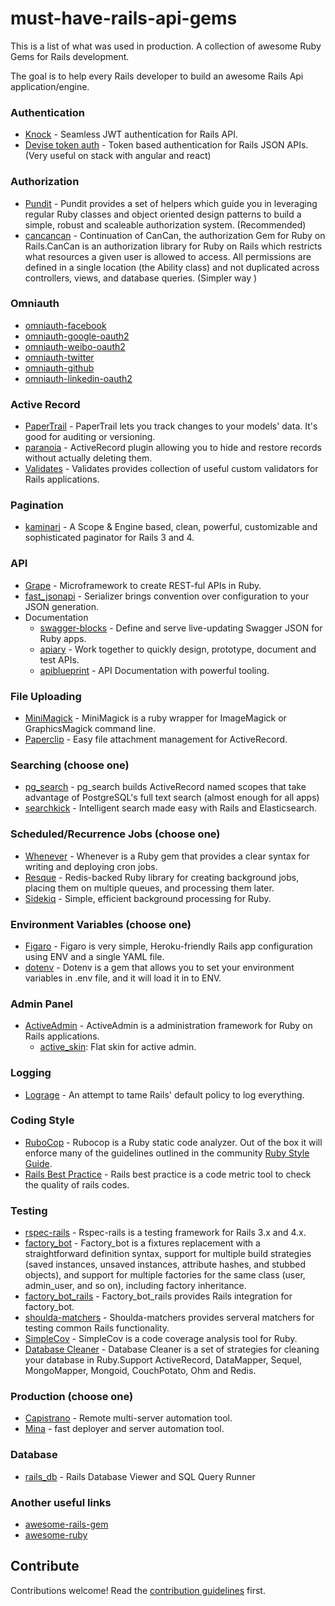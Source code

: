 # must-have-rails-api-gems

This is a list of what was used in production.
A collection of awesome Ruby Gems for Rails development.

The goal is to help every Rails developer to build an awesome Rails Api application/engine.


### Authentication
* [Knock](https://github.com/nsarno/knock) - Seamless JWT authentication for Rails API.
* [Devise token auth](https://github.com/lynndylanhurley/devise_token_auth) - Token based authentication for Rails JSON APIs. (Very useful on stack with angular and react) 

### Authorization
* [Pundit](https://github.com/elabs/pundit) - Pundit provides a set of helpers which guide you in leveraging regular Ruby classes and object oriented design patterns to build a simple, robust and scaleable authorization system. (Recommended)
* [cancancan](https://github.com/CanCanCommunity/cancancan) - Continuation of CanCan, the authorization Gem for Ruby on Rails.CanCan is an authorization library for Ruby on Rails which restricts what resources a given user is allowed to access. All permissions are defined in a single location (the Ability class) and not duplicated across controllers, views, and database queries. (Simpler way )

### Omniauth
* [omniauth-facebook](https://github.com/mkdynamic/omniauth-facebook)
* [omniauth-google-oauth2](https://github.com/zquestz/omniauth-google-oauth2)
* [omniauth-weibo-oauth2](https://github.com/beenhero/omniauth-weibo-oauth2)
* [omniauth-twitter](https://github.com/arunagw/omniauth-twitter)
* [omniauth-github](https://github.com/intridea/omniauth-github)
* [omniauth-linkedin-oauth2](https://github.com/decioferreira/omniauth-linkedin-oauth2)

### Active Record
* [PaperTrail](https://github.com/airblade/paper_trail) - PaperTrail lets you track changes to your models' data. It's good for auditing or versioning.
* [paranoia](https://github.com/rubysherpas/paranoia) - ActiveRecord plugin allowing you to hide and restore records without actually deleting them.
* [Validates](https://github.com/kaize/validates) - Validates provides collection of useful custom validators for Rails applications.

### Pagination
* [kaminari](https://github.com/amatsuda/kaminari) - A Scope & Engine based, clean, powerful, customizable and sophisticated paginator for Rails 3 and 4.

### API
* [Grape](https://github.com/ruby-grape/grape) - Microframework to create REST-ful APIs in Ruby.
* [fast_jsonapi](https://github.com/Netflix/fast_jsonapi) - Serializer brings convention over configuration to your JSON generation.
* Documentation
	* [swagger-blocks](https://github.com/fotinakis/swagger-blocks) - Define and serve live-updating Swagger JSON for Ruby apps.
	* [apiary](https://apiary.io/) - Work together to quickly design, prototype, document and test APIs.
	* [apiblueprint](https://apiblueprint.org) - API Documentation with powerful tooling.
	
### File Uploading
* [MiniMagick](https://github.com/minimagick/minimagick) - MiniMagick is a ruby wrapper for ImageMagick or GraphicsMagick command line.
* [Paperclip](https://github.com/thoughtbot/paperclip) - Easy file attachment management for ActiveRecord.

### Searching (choose one)
* [pg_search](https://github.com/Casecommons/pg_search) - pg_search builds ActiveRecord named scopes that take advantage of PostgreSQL's full text search (almost enough for all apps)
* [searchkick](https://github.com/ankane/searchkick) - Intelligent search made easy with Rails and Elasticsearch.

### Scheduled/Recurrence Jobs (choose one)
* [Whenever](https://github.com/javan/whenever) - Whenever is a Ruby gem that provides a clear syntax for writing and deploying cron jobs.
* [Resque](https://github.com/resque/resque) - Redis-backed Ruby library for creating background jobs, placing them on multiple queues, and processing them later.
* [Sidekiq](https://github.com/mperham/sidekiq) - Simple, efficient background processing for Ruby.

### Environment Variables (choose one)
* [Figaro](https://github.com/laserlemon/figaro) - Figaro is very simple, Heroku-friendly Rails app configuration using ENV and a single YAML file.
* [dotenv](https://github.com/bkeepers/dotenv) - Dotenv is a gem that allows you to set your environment variables in .env file, and it will load it in to ENV.

### Admin Panel
* [ActiveAdmin](http://activeadmin.info) - ActiveAdmin is a administration framework for Ruby on Rails applications.
  - [active_skin](https://github.com/rstgroup/active_skin): Flat skin for active admin.

### Logging
* [Lograge](https://github.com/roidrage/lograge) - An attempt to tame Rails' default policy to log everything.


### Coding Style
* [RuboCop](https://github.com/bbatsov/rubocop) - Rubocop is a Ruby static code analyzer. Out of the box it will enforce many of the guidelines outlined in the community [Ruby Style Guide](https://github.com/bbatsov/ruby-style-guide).
* [Rails Best Practice](https://github.com/railsbp/rails_best_practices) - Rails best practice is a code metric tool to check the quality of rails codes.

### Testing
* [rspec-rails](https://github.com/rspec/rspec-rails) - Rspec-rails is a testing framework for Rails 3.x and 4.x.
* [factory_bot](https://github.com/thoughtbot/factory_bot) - Factory_bot is a fixtures replacement with a straightforward definition syntax, support for multiple build strategies (saved instances, unsaved instances, attribute hashes, and stubbed objects), and support for multiple factories for the same class (user, admin_user, and so on), including factory inheritance.
* [factory_bot_rails](https://github.com/thoughtbot/factory_bot_rails) - Factory_bot_rails provides Rails integration for factory_bot.
* [shoulda-matchers](https://github.com/thoughtbot/shoulda-matchers) - Shoulda-matchers provides serveral matchers for testing common Rails functionality.
* [SimpleCov](https://github.com/colszowka/simplecov) - SimpleCov is a code coverage analysis tool for Ruby.
* [Database Cleaner](https://github.com/DatabaseCleaner/database_cleaner) - Database Cleaner is a set of strategies for cleaning your database in Ruby.Support ActiveRecord, DataMapper, Sequel, MongoMapper, Mongoid, CouchPotato, Ohm and Redis.
  
  

### Production (choose one)
* [Capistrano](https://github.com/capistrano/capistrano) - Remote multi-server automation tool.
* [Mina](https://github.com/mina-deploy/mina) - fast deployer and server automation tool.

### Database
* [rails_db](https://github.com/igorkasyanchuk/rails_db) - Rails Database Viewer and SQL Query Runner

### Another useful links
* [awesome-rails-gem](https://github.com/hothero/awesome-rails-gem)
* [awesome-ruby](https://github.com/markets/awesome-ruby)


## Contribute

Contributions welcome! Read the [contribution guidelines](contributing.md) first.
